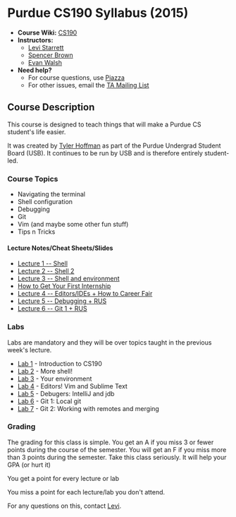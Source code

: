 # Purdue CS190 Syllabus (2015)

* **Course Wiki:** [CS190](http://courses.cs.purdue.edu/cs19000:fall14:start)
* **Instructors:**
    + [Levi Starrett](mailto:lpstarre@purdue.edu)
    + [Spencer Brown](mailto:sb@purdue.edu)
    + [Evan Walsh](mailto:evanw@purdue.edu)
* **Need help?**
    + For course questions, use [Piazza](https://piazza.com/class/idq1xbj4e7m460)
    + For other issues, email the [TA Mailing List](mailto:cs190-tools-tas@cs.purdue.edu)

## Course Description

This course is designed to teach things that will make a Purdue CS student's life easier.

It was created by [Tyler Hoffman](https://github.com/tyhoff) as part of the Purdue Undergrad Student Board (USB).
It continues to be run by USB and is therefore entirely student-led.

### Course Topics

* Navigating the terminal
* Shell configuration
* Debugging
* Git
* Vim (and maybe some other fun stuff)
* Tips n Tricks

#### Lecture Notes/Cheat Sheets/Slides

* [Lecture 1 -- Shell](https://docs.google.com/presentation/d/19uVm13ySbhUJ0ZTEIjv63eIJdOR9y1vjDNL84_vrBHw/edit?usp=sharing)
* [Lecture 2 -- Shell 2](https://docs.google.com/presentation/d/17YtY16F6TJxB-v0ZOGJNsFa0PbDguDqgxx4GtWl0BiQ/edit?usp=sharing)
* [Lecture 3 -- Shell and environment](https://docs.google.com/presentation/d/1qcq1Luzy8q447IUvQxCQw1AQhoTHhStsP-g-L5xdV0c/edit?usp=sharing)
* [How to Get Your First Internship](https://docs.google.com/presentation/d/1QeXQ8tVz7lbBLpxYVAZxbgVX-Oy5xiJMOpKYzy48nLA/edit?usp=sharing)
* [Lecture 4 -- Editors/IDEs + How to Career Fair](https://docs.google.com/presentation/d/1p5Bsy503w449pXEM6EkqNOje-rfHVAaIwB3gPkcwplc/edit?usp=sharing)
* [Lecture 5 -- Debugging + RUS](https://docs.google.com/presentation/d/1ZmwflRnO82SvpS46e__MwVWAwdj3bTAc0pRssfDzwV4/edit?usp=sharing)
* [Lecture 6 -- Git 1 + RUS](https://docs.google.com/presentation/d/1ENvWp0fkxrFVA7wh-CAu4JTsfK1UykyegG05XtVAqFI/edit?usp=sharing)

### Labs

Labs are mandatory and they will be over topics taught in the previous week's lecture.

* [Lab 1](https://github.com/Purdue-CSUSB/CSToolsCourse/tree/master/labs/lab1) - Introduction to CS190
* [Lab 2](https://github.com/Purdue-CSUSB/CSToolsCourse/tree/master/labs/lab2) - More shell!
* [Lab 3](https://github.com/Purdue-CSUSB/CSToolsCourse/tree/master/labs/lab3) - Your environment
* [Lab 4](https://github.com/Purdue-CSUSB/CSToolsCourse/tree/master/labs/lab4) - Editors! Vim and Sublime Text
* [Lab 5](https://github.com/Purdue-CSUSB/CSToolsCourse/tree/master/labs/lab5) - Debugers: IntelliJ and jdb
* [Lab 6](https://github.com/Purdue-CSUSB/CSToolsCourse/tree/master/labs/lab6) - Git 1: Local git
* [Lab 7](https://github.com/Purdue-CSUSB/CSToolsCourse/tree/master/labs/lab7) - Git 2: Working with remotes and merging

### Grading

The grading for this class is simple. You get an A if you miss 3 or fewer points during the course of the semester. You will get an F if you miss more than 3 points during the semester. Take this class seriously. It will help your GPA (or hurt it)

You get a point for every lecture or lab

You miss a point for each lecture/lab you don't attend.

For any questions on this, contact [Levi](mailto:lpstarre@purdue.edu).
